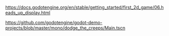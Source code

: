 https://docs.godotengine.org/en/stable/getting_started/first_2d_game/06.heads_up_display.html

https://github.com/godotengine/godot-demo-projects/blob/master/mono/dodge_the_creeps/Main.tscn